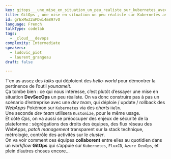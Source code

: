 ```yaml
---
key: gitops___une_mise_en_situation_un_peu_realiste_sur_kubernetes_avec_fluxcd
title: GitOps , une mise en situation un peu réaliste sur Kubernetes avec FluxCD
id: grExMwZ2uPDwi4m897vO
language: French
talkType: codelab
tags:
  - _cloud___devops
complexity: Intermediate
speakers:
  - ludovic_piot
  - laurent_grangeau
draft: false

---
```


T’en as assez des _talks_ qui déploient des _hello-world_ pour démontrer la pertinence de l’outil *younameit*.  
Ça tombe bien : ce qui nous intéresse, c’est plutôt d’essayer une mise en situation **DevSecOps** un peu réaliste.
On va donc construire pas à pas un scénario d’entreprise  avec une _dev team_, qui déploie / update / rollback des _WebApps_ Pokémon sur `Kubernetes` via des _charts_ `Helm`.  
Une seconde _dev team_ utilisera `Kustomize`, pour le même usage.  
Et côté _Ops_, on va aussi se préoccuper des enjeux de sécurité de la plateforme : ségrégations des droits des équipes, des flux réseau des WebApps, _patch management_ transparent sur la stack technique, métrologie, contrôle des activités sur le _cluster_.  
On va voir comment ces équipes **collaborent** entre elles au quotidien dans un _workflow_ **GitOps** qui s’appuie sur `Kubernetes`, `FluxCD`, `Azure DevOps`, et plein d’autres choses encore…